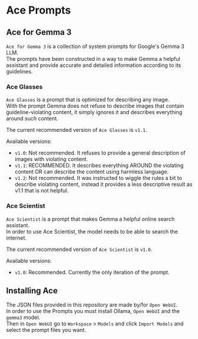 # Ace Prompts

## Ace for Gemma 3

`Ace for Gemma 3` is a collection of system prompts for Google's Gemma 3 LLM.  
The prompts have been constructed in a way to make Gemma a helpful assistant and provide accurate and detailed information according to its guidelines.

### Ace Glasses

`Ace Glasses` is a prompt that is optimized for describing any image.  
With the prompt Gemma does not refuse to describe images that contain guideline-violating content, it simply ignores it and describes everything around such content.

The current recommended version of `Ace Glasses` is `v1.1`.

Available versions:

* `v1.0`: Not recommended. It refuses to provide a general description of images with violating content.
* `v1.1`: RECOMMENDED. It describes everything AROUND the violating content OR can describe the content using harmless language.
* `v1.2`: Not recommended. It was instructed to wiggle the rules a bit to describe violating content, instead it provides a less descriptive result as v1.1 that is not helpful.

### Ace Scientist

`Ace Scientist` is a prompt that makes Gemma a helpful online search assistant.  
In order to use Ace Scientist, the model needs to be able to search the internet.

The current recommended version of `Ace Scientist` is `v1.0`.

Available versions:

* `v1.0`: Recommended. Currently the only iteration of the prompt.

## Installing Ace

The JSON files provided in this repository are made by/for `Open WebUI`.  
In order to use the Prompts you must install Ollama, `Open WebUI` and the `gemma3` model.  
Then in `Open WebUI` go to `Workspace` > `Models` and click `Import Models` and select the prompt files you want.
